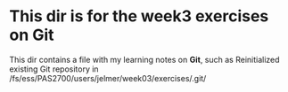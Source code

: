 # This dir is for the week3 exercises on Git
This dir contains a file with my learning notes on **Git**, such as Reinitialized existing Git repository in /fs/ess/PAS2700/users/jelmer/week03/exercises/.git/
